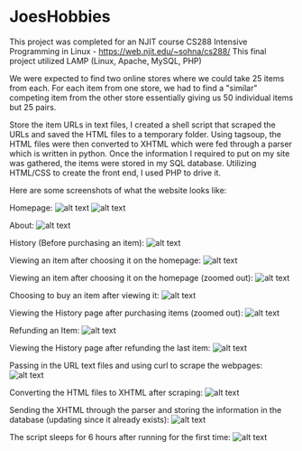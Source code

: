 # JoesHobbies

This project was completed for an NJIT course 
CS288 Intensive Programming in Linux - https://web.njit.edu/~sohna/cs288/
This final project utilized LAMP (Linux, Apache, MySQL, PHP)

We were expected to find two online stores where we could take 25 items from each. For each item from one store, we had to find a "similar" competing item from the other store essentially giving us 50 individual items but 25 pairs. 

Store the item URLs in text files, I created a shell script that scraped the URLs and saved the HTML files to a temporary folder. Using tagsoup, the HTML files were then converted to XHTML which were fed through a parser which is written in python. Once the information I required to put on my site was gathered, the items were stored in my SQL database. Utilizing HTML/CSS to create the front end, I used PHP to drive it.

Here are some screenshots of what the website looks like:

Homepage:
![alt text](https://github.com/jsgit21/JoesHobbies/blob/main/README_screenshots/home.png?raw=true)
![alt text](https://github.com/jsgit21/JoesHobbies/blob/main/README_screenshots/home2.png?raw=true)

About:
![alt text](https://github.com/jsgit21/JoesHobbies/blob/main/README_screenshots/about.png?raw=true)

History (Before purchasing an item):
![alt text](https://github.com/jsgit21/JoesHobbies/blob/main/README_screenshots/historyBefore.png?raw=true)

Viewing an item after choosing it on the homepage:
![alt text](https://github.com/jsgit21/JoesHobbies/blob/main/README_screenshots/viewItem.png?raw=true)

Viewing an item after choosing it on the homepage (zoomed out):
![alt text](https://github.com/jsgit21/JoesHobbies/blob/main/README_screenshots/viewItem-zoomed.png?raw=true)

Choosing to buy an item after viewing it:
![alt text](https://github.com/jsgit21/JoesHobbies/blob/main/README_screenshots/buyItem.png?raw=true)

Viewing the History page after purchasing items (zoomed out):
![alt text](https://github.com/jsgit21/JoesHobbies/blob/main/README_screenshots/historyAfter.png?raw=true)

Refunding an Item:
![alt text](https://github.com/jsgit21/JoesHobbies/blob/main/README_screenshots/refundItem.png?raw=true)

Viewing the History page after refunding the last item:
![alt text](https://github.com/jsgit21/JoesHobbies/blob/main/README_screenshots/historyAfterRefund.png?raw=true)

Passing in the URL text files and using curl to scrape the webpages:
![alt text](https://github.com/jsgit21/JoesHobbies/blob/main/README_screenshots/start-scraping.png?raw=true)

Converting the HTML files to XHTML after scraping:
![alt text](https://github.com/jsgit21/JoesHobbies/blob/main/README_screenshots/html-to-xhtml.png?raw=true)

Sending the XHTML through the parser and storing the information in the database (updating since it already exists):
![alt text](https://github.com/jsgit21/JoesHobbies/blob/main/README_screenshots/parse-and-store.png?raw=true)

The script sleeps for 6 hours after running for the first time:
![alt text](https://github.com/jsgit21/JoesHobbies/blob/main/README_screenshots/sleep.png?raw=true)
